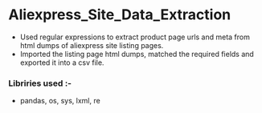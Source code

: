 # Aliexpress_Site_Data_Extraction

* Used regular expressions to extract product page urls and meta from html dumps of aliexpress site listing pages.  
* Imported the listing page html dumps, matched the required fields and exported it into a csv file.

### Libriries used :-
* pandas, os, sys, lxml, re
